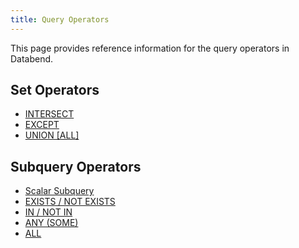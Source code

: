 ```yaml
---
title: Query Operators
---
```


This page provides reference information for the query operators in Databend.

## Set Operators

- [INTERSECT](operators-set.md#intersect)
- [EXCEPT](operators-set.md#except)
- [UNION [ALL]](operators-set.md#union-all)

## Subquery Operators

- [Scalar Subquery](operators-subquery.md#scalar-subquery)
- [EXISTS / NOT EXISTS](operators-subquery.md#exists--not-exists)
- [IN / NOT IN](operators-subquery.md#in--not-in)
- [ANY (SOME)](operators-subquery.md#any-some)
- [ALL](operators-subquery.md#all)